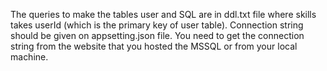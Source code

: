 The queries to make the tables user and SQL are in ddl.txt file where skills takes userId (which is the primary key of user table).
Connection string should be given on appsetting.json file. You need to get the connection string from the website that you hosted the MSSQL or from your local machine.
